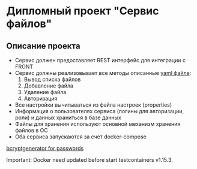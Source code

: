 # Дипломный проект "Сервис файлов"

## Описание проекта

- Сервис должен предоставляет REST интерфейс для интеграции с FRONT
- Сервис должны реализовывает все методы описанные [yaml файле](./CloudServiceSpecification.yaml):
  1. Вывод списка файлов
  2. Добавление файла
  3. Удаление файла
  4. Авторизация
- Все настройки вычитываться из файла настроек (properties)
- Информация о пользователях сервиса (логины для авторизации, роли) и данных храниться в базе данных
- Файлы для хранения используют основной механизм хранения файлов в ОС
- Оба сервиса запускаются за счет docker-compose

 [ bcryptgenerator for passwords ](https://www.devglan.com/online-tools/bcrypt-hash-generator)
 
Important: Docker need updated before start testcontainers v1.15.3. 

